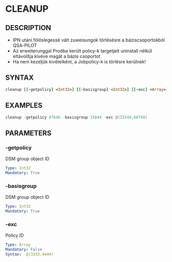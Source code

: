 # CLEANUP

## DESCRIPTION
+ IPN utáni fölöslegessé vált zuweisungok törlésésre a báziscsoportokból QSA-PILOT
+ Az erweiterunggal Prodba került policy-k targetjeit uninstall nélkül eltávolítja kivéve magát a bázis csoportot 
+ Ha nem kezeljük kivételként, a Jobpolicy-k is törlésre kerülnek!

## SYNTAX

```ruby
cleanup [[-getpolicy] <Int32>] [[-basisgroup] <Int32>] [[-exc] <Array>]
```

## EXAMPLES

```powershell
cleanup -getpolicy 87646 -basisgroup 15644 -exc @(32544,68768)

```

## PARAMETERS

### -getpolicy
DSM group object ID

```yaml
Type: Int32
Mandatory: True
```

### -basisgroup
DSM group object ID

```yaml
Type: Int32
Mandatory: True
```

### -exc
Policy ID 

```yaml
Type: Array
Mandatory: False
Syntax:  @(3333,4444)
```
